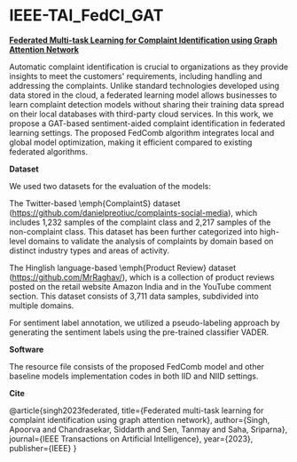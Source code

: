 # IEEE-TAI_FedCI_GAT

**[Federated Multi-task Learning for Complaint Identification using Graph Attention Network](https://ieeexplore.ieee.org/abstract/document/10149482)**

Automatic complaint identification is crucial to organizations as they provide insights to meet the customers' requirements, including handling and addressing the complaints. Unlike standard technologies developed using data stored in the cloud, a federated learning model allows businesses to learn complaint detection models without sharing their training data spread on their local databases with third-party cloud services. In this work, we propose a GAT-based sentiment-aided complaint identification in federated learning settings. The proposed FedComb algorithm integrates local and global model optimization, making it efficient compared to existing federated algorithms. 

**Dataset**

We used two datasets for the evaluation of the models:

The Twitter-based \emph{ComplaintS} dataset (https://github.com/danielpreotiuc/complaints-social-media), which includes 1,232 samples of the complaint class and 2,217 samples of the non-complaint class. This dataset has been further categorized into high-level domains to validate the analysis of complaints by domain based on distinct industry types and areas of activity.

The Hinglish language-based \emph{Product Review} dataset (https://github.com/MrRaghav/), which is a collection of product reviews posted on the retail website Amazon India and in the YouTube comment section. This dataset consists of 3,711 data samples, subdivided into multiple domains.

For sentiment label annotation, we utilized a pseudo-labeling approach by generating the sentiment labels using the pre-trained classifier VADER.

**Software**

The resource file consists of the proposed FedComb model and other baseline models implementation codes in both IID and NIID settings.


**Cite**

@article{singh2023federated,
  title={Federated multi-task learning for complaint identification using graph attention network},
  author={Singh, Apoorva and Chandrasekar, Siddarth and Sen, Tanmay and Saha, Sriparna},
  journal={IEEE Transactions on Artificial Intelligence},
  year={2023},
  publisher={IEEE}
}

